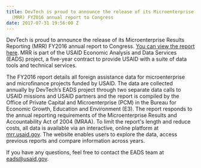 ```yaml
---
title: DevTech is proud to announce the release of its Microenterprise Results Reporting
  (MRR) FY2016 annual report to Congress
date: 2017-07-31 19:56:00 Z
---
```


DevTech is proud to announce the release of its Microenterprise Results Reporting (MRR) FY2016 annual report to Congress. [You can view the report here](https://mrr.usaid.gov/reports.html).  MRR is part of the USAID Economic Analysis and Data Services (EADS) project, a five-year contract to provide USAID with a suite of data tools and technical services. 

The FY2016 report details all foreign assistance data for microenterprise and microfinance projects funded by USAID. The data are collected annually by DevTech’s EADS project through two separate data calls to USAID missions and USAID partners and the report is compiled by the Office of Private Capital and Microenterprise (PCM) in the Bureau for Economic Growth, Education and Environment (E3). The report responds to the annual reporting requirements of the Microenterprise Results and Accountability Act of 2004 (MRAA).  To limit the report's length and reduce costs, all data is available via an interactive, online platform at [mrr.usaid.gov](https://mrr.usaid.gov). The website enables users to explore the data, access previous reports and compare information across years.

If you have any questions, feel free to contact the EADS team at <eads@usaid.gov>.